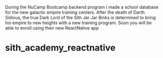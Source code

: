 During the NuCamp Bootcamp backend program I made a school database for the new galactic empire training centers. After the death of Darth Sidious, the true Dark Lord of the Sith Jar Jar Binks is determined to bring his empire to new heights with a new training program. Soon you will be able to enroll using their new ReactNative app

# sith_academy_reactnative
